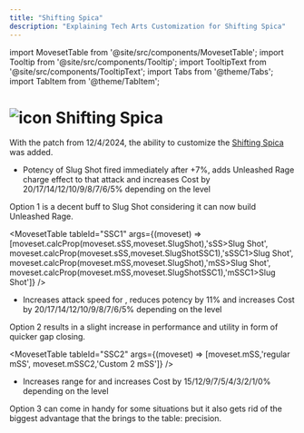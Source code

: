 ```yaml
---
title: "Shifting Spica"
description: "Explaining Tech Arts Customization for Shifting Spica"
---
```

import MovesetTable from '@site/src/components/MovesetTable';
import Tooltip from '@site/src/components/Tooltip';
import TooltipText from '@site/src/components/TooltipText';
import Tabs from '@theme/Tabs';
import TabItem from '@theme/TabItem';

# <img src="/PA/38px-NGSUIPhotonArtShiftingSpica.png" alt="icon" className="heading-icon"/> Shifting Spica
With the patch from 12/4/2024, the ability to customize the <Tooltip term="PA" /> [Shifting Spica](/moveset/photon-arts#sss) was added.

<Tabs>
<TabItem value="c1" label="Customization 1">

* Potency of Slug Shot fired immediately after +7%, adds Unleashed Rage charge effect to that attack and increases <Tooltip term="PP" /> Cost by 20/17/14/12/10/9/8/7/6/5% depending on the level

Option 1 is a decent buff to Slug Shot considering it can now build Unleashed Rage. 

<MovesetTable tableId="SSC1" args={(moveset) => [moveset.calcProp(moveset.sSS,moveset.SlugShot),'sSS>Slug Shot', moveset.calcProp(moveset.sSS,moveset.SlugShotSSC1),'sSSC1>Slug Shot', moveset.calcProp(moveset.mSS,moveset.SlugShot),'mSS>Slug Shot', moveset.calcProp(moveset.mSS,moveset.SlugShotSSC1),'mSSC1>Slug Shot']} />

</TabItem>
<TabItem value="c2" label="Customization 2 (Recommended)" default>

* Increases attack speed for [<Tooltip term="mSS" />](/moveset/photon-arts#mss), reduces potency by 11% and increases <Tooltip term="PP" /> Cost by 20/17/14/12/10/9/8/7/6/5% depending on the level

Option 2 results in a slight increase in performance and utility in form of quicker gap closing.

<MovesetTable tableId="SSC2" args={(moveset) => [moveset.mSS,'regular mSS', moveset.mSSC2,'Custom 2 mSS']} />

</TabItem>
<TabItem value="c3" label="Customization 3">

* Increases range for [<Tooltip term="sSS" />](/moveset/photon-arts#sss) and increases <Tooltip term="PP" /> Cost by 15/12/9/7/5/4/3/2/1/0% depending on the level

Option 3 can come in handy for some situations but it also gets rid of the biggest advantage that the <Tooltip term="PA" /> brings to the table: precision.

</TabItem>
</Tabs>
